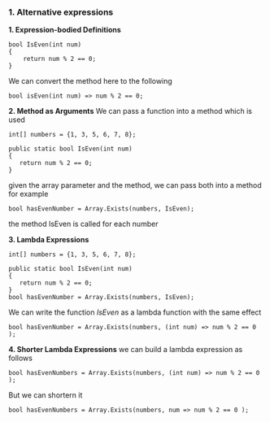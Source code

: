 
### 1. Alternative expressions
**1. Expression-bodied Definitions**
```
bool IsEven(int num)
{
    return num % 2 == 0;
}
```
We can convert the method here to the following
```
bool isEven(int num) => num % 2 == 0;
```

**2. Method as Arguments**
We can pass a function into a method which is used
```
int[] numbers = {1, 3, 5, 6, 7, 8};

public static bool IsEven(int num)
{
   return num % 2 == 0;
}
```

given the array parameter and the method, we can pass both into a method for example
```
bool hasEvenNumber = Array.Exists(numbers, IsEven);
```
the method IsEven is called for each number

**3. Lambda Expressions**
```
int[] numbers = {1, 3, 5, 6, 7, 8};

public static bool IsEven(int num)
{
   return num % 2 == 0;
}
bool hasEvenNumber = Array.Exists(numbers, IsEven);
```

We can write the function *IsEven* as a lambda function with the same effect
```
bool hasEvenNumber = Array.Exists(numbers, (int num) => num % 2 == 0 );
```
**4. Shorter Lambda Expressions**
we can build a lambda expression as follows
```
bool hasEvenNumbers = Array.Exists(numbers, (int num) => num % 2 == 0 );
```
But we can shortern it
```
bool hasEvenNumbers = Array.Exists(numbers, num => num % 2 == 0 );
```